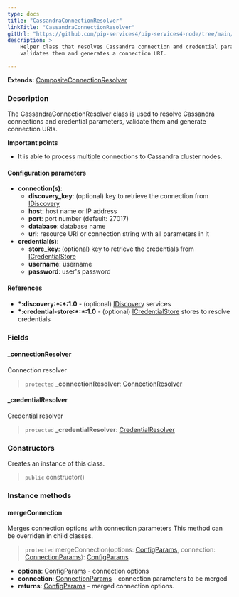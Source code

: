 ```yaml
---
type: docs
title: "CassandraConnectionResolver"
linkTitle: "CassandraConnectionResolver"
gitUrl: "https://github.com/pip-services4/pip-services4-node/tree/main/pip-services4-cassandra-node"
description: >
    Helper class that resolves Cassandra connection and credential parameters,
    validates them and generates a connection URI.

---
```


**Extends:** [CompositeConnectionResolver](../../../components/connect/composite_connection_resolver)

### Description
The CassandraConnectionResolver class is used to resolve Cassandra connections and credential parameters, validate them and generate connection URIs.

**Important points**

- It is able to process multiple connections to Cassandra cluster nodes.


#### Configuration parameters

- **connection(s)**:
	- **discovery_key**:               (optional) key to retrieve the connection from [IDiscovery](../../../components/connect/idiscovery)
	- **host**: host name or IP address
	- **port**: port number (default: 27017)
	- **database**: database name
	- **uri**: resource URI or connection string with all parameters in it
- **credential(s)**:
	- **store_key**: (optional) key to retrieve the credentials from [ICredentialStore](../../../components/auth/icredential_store)
	- **username**: username
	- **password**: user's password


#### References
- **\*:discovery:\*:\*:1.0** - (optional) [IDiscovery](../../../components/connect/idiscovery) services
- **\*:credential-store:\*:\*:1.0** - (optional) [ICredentialStore](../../../components/auth/icredential_store) stores to resolve credentials


### Fields

<span class="hide-title-link">

#### _connectionResolver
Connection resolver
> `protected` **_connectionResolver**: [ConnectionResolver](../../../components/connect/connection_resolver) 

#### _credentialResolver
Credential resolver
> `protected` **_credentialResolver**: [CredentialResolver](../../../components/auth/credential_resolver) 

</span>


### Constructors
Creates an instance of this class.
> `public` constructor()

### Instance methods


#### mergeConnection
Merges connection options with connection parameters
This method can be overriden in child classes.

> `protected` mergeConnection(options: [ConfigParams](../../../commons/config/config_params), connection: [ConnectionParams](../../../components/connect/connection_params)): [ConfigParams](../../../commons/config/config_params)

- **options**: [ConfigParams](../../../commons/config/config_params) - connection options
- **connection**: [ConnectionParams](../../../components/connect/connection_params) - connection parameters to be merged
- **returns**: [ConfigParams](../../../commons/config/config_params) - merged connection options.
